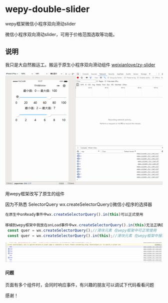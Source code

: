 # wepy-double-slider
wepy框架微信小程序双向滑动slider

微信小程序双向滑动slider，可用于价格范围选取等功能。

## 说明
我只是大自然搬运工。搬运于原生小程序双向滑动组件 [weixianlove/zy-slider](https://github.com/weixianlove/zy-slider)


<img src="wepydbslider.gif" />

用wepy框架改写了原生的组件

因为不熟悉 SelectorQuery wx.createSelectorQuery()微信小程序的选择器

```javascript
在原生中onReady事件中wx.createSelectorQuery().in(this)可以正式使用

移植到wepy框架中我放在onLoad事件中wx.createSelectorQuery().in(this)无法正确获取
 const quer = wx.createSelectorQuery();//滑块元素 在wepy框架中可正常使用
 const quer = wx.createSelectorQuery().in(this);//滑块元素 在wepy框架中报错见下图

```
<img src="error.png" />

#### 问题 
页面有多个组件时，会同时响应事件，有兴趣的朋友可以调试下代码看看问题

感谢！

